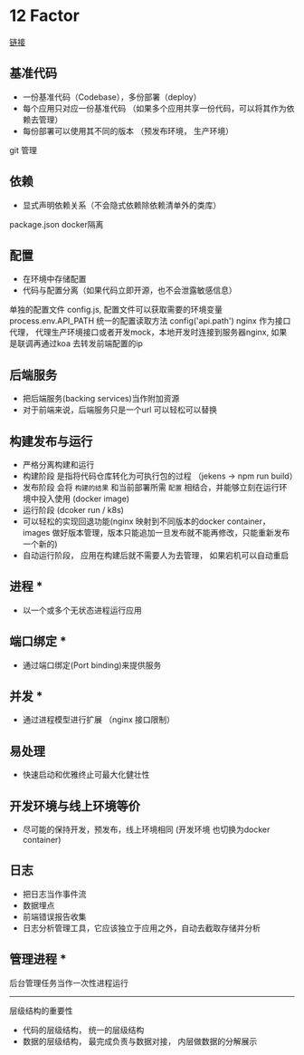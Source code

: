# 12 Factor

[链接](https://12factor.net/zh_cn)

## 基准代码

- 一份基准代码（Codebase），多份部署（deploy）
- 每个应用只对应一份基准代码 （如果多个应用共享一份代码，可以将其作为依赖去管理）
- 每份部署可以使用其不同的版本 （预发布环境， 生产环境）

git 管理

## 依赖

- 显式声明依赖关系（不会隐式依赖除依赖清单外的类库）

package.json docker隔离

## 配置

- 在环境中存储配置
- 代码与配置分离（如果代码立即开源，也不会泄露敏感信息）

单独的配置文件 config.js, 配置文件可以获取需要的环境变量 process.env.API_PATH
统一的配置读取方法 config('api.path')
nginx 作为接口代理， 代理生产环境接口或者开发mock，本地开发时连接到服务器nginx,
如果是联调再通过koa 去转发前端配置的ip

## 后端服务

- 把后端服务(backing services)当作附加资源
- 对于前端来说，后端服务只是一个url 可以轻松可以替换

## 构建发布与运行

- 严格分离构建和运行
- 构建阶段 是指将代码仓库转化为可执行包的过程 （jekens -> npm run build）
- 发布阶段 会将 `构建的结果` 和当前部署所需 `配置` 相结合，并能够立刻在运行环境中投入使用 (docker image)
- 运行阶段 (dcoker run / k8s)
- 可以轻松的实现回退功能(nginx 映射到不同版本的docker container， images 做好版本管理，版本只能追加一旦发布就不能再修改，只能重新发布一个新的)
- 自动运行阶段， 应用在构建后就不需要人为去管理， 如果宕机可以自动重启

## 进程 *

- 以一个或多个无状态进程运行应用

## 端口绑定 *

- 通过端口绑定(Port binding)来提供服务

## 并发 *

- 通过进程模型进行扩展 （nginx 接口限制）

## 易处理

- 快速启动和优雅终止可最大化健壮性

## 开发环境与线上环境等价

- 尽可能的保持开发，预发布，线上环境相同 (开发环境 也切换为docker container)

## 日志

- 把日志当作事件流
- 数据埋点
- 前端错误报告收集
- 日志分析管理工具，它应该独立于应用之外，自动去截取存储并分析

## 管理进程 *

后台管理任务当作一次性进程运行

--- 
层级结构的重要性
- 代码的层级结构， 统一的层级结构
- 数据的层级结构， 最完成负责与数据对接， 内层做数据的分解展示
